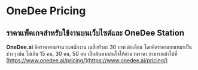 # OneDee Pricing

## ราคาแพ็คเกจสำหรับใช้งานบนเว็บไซต์และ OneDee Station

**OneDee.ai** คิดราคาตามจำนวนพนักงาน เฉลี่ยหัวละ 30 บาท ต่อเดือน โดยคิดราคาแบบเหมาเป็นช่วงๆ เช่น ไม่เกิน 15 คน, 30 คน, 50 คน เป็นต้นหากสนใจให้คำนวนราคา สามารถเข้าไปที่ [https://www.onedee.ai/pricing/](https://www.onedee.ai/pricing/)

